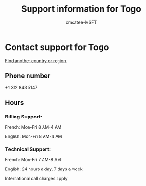 ﻿---                                
title: Support information for Togo
author: cmcatee-MSFT
ms.author: cmcatee
manager: mnirkhe
audience: Admin
ms.topic: reference
ms.service: o365-administration
localization_priority: Priority
description: Learn how to contact support for your country or region.
ROBOTS: NOINDEX, NOFOLLOW
---

# Contact support for Togo

[Find another country or region](../contact-support-for-business-products.md).

## Phone number
+1 312 843 5147

## Hours
### Billing Support:

French: Mon-Fri 8 AM-4 AM

English: Mon-Fri 8 AM-4 AM

### Technical Support:

French: Mon-Fri 7 AM-8 AM

English: 24 hours a day, 7 days a week

International call charges apply